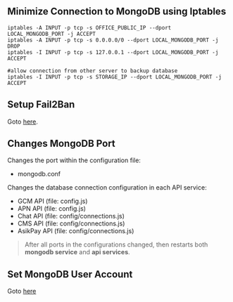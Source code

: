 ## Minimize Connection to MongoDB using Iptables
```
iptables -A INPUT -p tcp -s OFFICE_PUBLIC_IP --dport LOCAL_MONGODB_PORT -j ACCEPT
iptables -A INPUT -p tcp -s 0.0.0.0/0 --dport LOCAL_MONGODB_PORT -j DROP
iptables -I INPUT -p tcp -s 127.0.0.1 --dport LOCAL_MONGODB_PORT -j ACCEPT

#allow connection from other server to backup database
iptables -I INPUT -p tcp -s STORAGE_IP --dport LOCAL_MONGODB_PORT -j ACCEPT
```

## Setup Fail2Ban
Goto [here](https://www.digitalocean.com/community/tutorials/how-to-protect-ssh-with-fail2ban-on-debian-7).

## Changes MongoDB Port
Changes the port within the configuration file:
* mongodb.conf

Changes the database connection configuration in each API service:
* GCM API (file: config.js)
* APN API (file: config.js)
* Chat API (file: config/connections.js)
* CMS API (file: config/connections.js)
* AsikPay API (file: config/connections.js)

> After all ports in the configurations changed, then restarts both **mongodb service** and **api services**.

## Set MongoDB User Account
Goto [here](https://www.cyberciti.biz/faq/how-to-secure-mongodb-nosql-production-database/)
